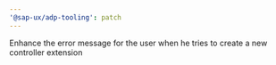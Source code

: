 ```yaml
---
'@sap-ux/adp-tooling': patch
---
```


Enhance the error message for the user when he tries to create a new controller extension
